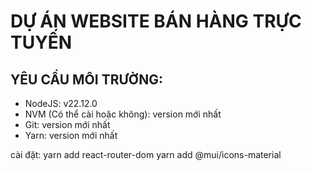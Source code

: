 # DỰ ÁN WEBSITE BÁN HÀNG TRỰC TUYẾN 

## YÊU CẦU MÔI TRƯỜNG: 
- NodeJS: v22.12.0
- NVM (Có thể cài hoặc không): version mới nhất 
- Git: version mới nhất
- Yarn: version mới nhất 

cài đặt:
yarn add react-router-dom 
yarn add @mui/icons-material
